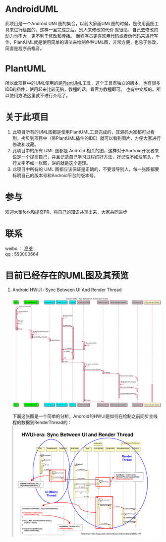 # AndroidUML
此项目是一个Android UML图的集合，以前大家画UML图的时候，是使用画图工具来进行绘图的，这样一旦完成之后，别人来修改的代价
就很高，自己去修改的动力也不大，更不利于修改和传播。
而程序员更喜欢用代码或者伪代码来进行写作，PlantUML就是使用简单的语法来绘制各种UML图，非常方便，也易于修改，简直是程序员福音。

# PlantUML
所以此项目中的UML使用的是[PlantUML](http://www.plantuml.com/sequence.html)工具，这个工具有独立的版本，也有很多IDE的插件，使用起来比较无脑，教程的话，看官方教程即可。
也有中文版的。所以使用方法这里就不进行介绍了。

# 关于此项目
1. 此项目所有的UML图都是使用PlantUML工具完成的，其源码大家都可以看到，拷贝到项目中（带PlantUML插件的IDE）就可以看到图片，方便大家进行修改和收藏。
2. 此项目中的所有 UML 图都是 Android 相关的图，这样对于Android开发者来说是一个提高自己，并且记录自己学习过程的好方法，好记性不如烂笔头，千行文字不如一张图，讲的就是这个道理。
3. 此项目中所有的 UML 图都应该保证是正确的，不要误导别人，每一张图都要标明自己的版本号和Android平台的版本号。

# 参与
欢迎大家fork和提交PR，将自己的知识共享出来，大家共同进步

# 联系
weibo ： [高爷](http://weibo.com/gracker520?is_all=1)  
qq : 553000664

# 目前已经存在的UML图及其预览

1. Android HWUI : Sync Between UI And Render Thread

    ![Android HWUI : Sync Between UI And Render Thread](/hwui/SyncBetweenUIAndRenderThread.png)

    下面这张图是一个简单的分析，Android的HWUI是如何在绘制之前同步主线程的数据到RenderThread的：   
    ![Android HWUI Analysis : Sync Between UI And Render Thread](/hwui/SyncBetweenUIAndRenderThread_Analysis.png)
